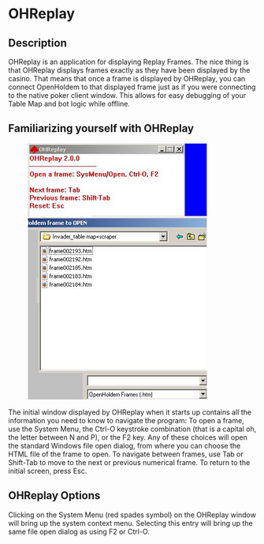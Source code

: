 # OHReplay 

## Description

OHReplay is an application for displaying Replay Frames. The nice thing
is that OHReplay displays frames exactly as they have been displayed by
the casino. That means that once a frame is displayed by OHReplay, you
can connect OpenHoldem to that displayed frame just as if you were
connecting to the native poker client window. This allows for easy
debugging of your Table Map and bot logic while offline.

## Familiarizing yourself with OHReplay

<figure>
<img src="images/ohreplay_with_file_dialog.jpg" />
</figure>

The initial window displayed by OHReplay when it starts up contains all
the information you need to know to navigate the program: To open a
frame, use the System Menu, the Ctrl-O keystroke combination (that is a
capital oh, the letter between N and P), or the F2 key. Any of these
choices will open the standard Windows file open dialog, from where you
can choose the HTML file of the frame to open. To navigate between
frames, use Tab or Shift-Tab to move to the next or previous numerical
frame. To return to the initial screen, press Esc.

## OHReplay Options 

Clicking on the System Menu (red spades symbol) on the OHReplay window
will bring up the system context menu. Selecting this entry will bring
up the same file open dialog as using F2 or Ctrl-O.
